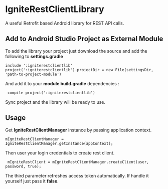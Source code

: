 # IgniteRestClientLibrary
A useful Retrofit based Android library for REST API calls.


## Add to Android Studio Project as External Module

To add the library your project just download the source and add the following to **settings.gradle**

`include ':igniterestclientlib'
project(':igniterestclientlib').projectDir = new File(settingsDir, 'path-to-project-module')`



And add it to your **module build.gradle** dependencies :

` compile project(':igniterestclientlib')`

Sync project and the library will be ready to use.


## Usage

Get **IgniteRestClientManager** instance by passing application context.

`mIgniteRestClientManager = IgniteRestClientManager.getInstance(appContext);`


Then user your login credentials to create rest client.

` mIgniteRestClient = mIgniteRestClientManager.createClient(user, password, true);`


The third parameter refreshes access token automatically. If handle it yourself just pass it **false**.

